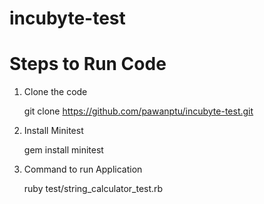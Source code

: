 # incubyte-test

# Steps to Run Code

1. Clone the code

   git clone https://github.com/pawanptu/incubyte-test.git

2. Install Minitest
   
    gem install minitest

3. Command to run Application

   ruby test/string_calculator_test.rb
